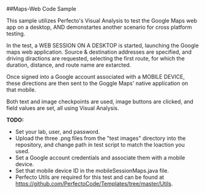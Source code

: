 ##Maps-Web Code Sample

This sample utilizes Perfecto's Visual Analysis to test the Google Maps web app on a desktop, AND demonstartes another scenario for cross platform testing.

In the test, a WEB SESSION ON A DESKTOP is started, launching the Google maps web application. Source & destination addresses are specified, and driving diractions are requested, selecting the first route, for which the duration, distance, and route name are extarcted.

Once signed into a Google account associated with a MOBILE DEVICE, these directions are then sent to the Goggle Maps' native application on that mobile.

Both text and image checkpoints are used, image buttons are clicked, and field values are set, all using Visual Analysis.

**TODO:** <br/>
- Set your lab, user, and password.
- Upload the three .png files from the "test images" directory into the repository, and change path in test script to match the loaction you used.
- Set a Google account credentials and associate them with a mobile device. 
- Set that mobile device ID in the mobileSessionMaps.java file.
- Perfecto Utils are required for this test and can be found at https://github.com/PerfectoCode/Templates/tree/master/Utils.
